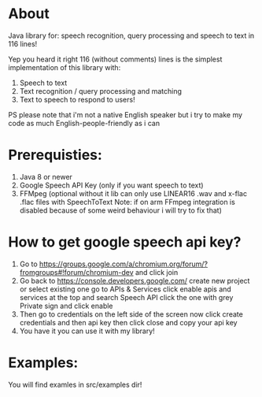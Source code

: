 # About
Java library for: speech recognition, query processing and speech to text in 116 lines!

Yep you heard it right 116 (without comments) lines is the simplest implementation of this library with:
1. Speech to text
2. Text recognition / query processing and matching
2. Text to speech to respond to users!

PS please note that i'm not a native English speaker but i try to make my code as much English-people-friendly as i can

# Prerequisties:
1. Java 8 or newer
2. Google Speech API Key (only if you want speech to text)
3. FFMpeg (optional without it lib can only use LINEAR16 .wav and x-flac .flac files with SpeechToText Note: if on arm FFmpeg integration is disabled because of some weird behaviour i will try to fix that)

# How to get google speech api key?
1. Go to https://groups.google.com/a/chromium.org/forum/?fromgroups#!forum/chromium-dev and click join
2. Go back to https://console.developers.google.com/ create new project or select existing one go to APIs & Services click enable apis and services at the top and search Speech API click the one with grey Private sign and click enable
3. Then go to credentials on the left side of the screen now click create credentials and then api key then click close and copy your api key
4. You have it you can use it with my library!

# Examples:
You will find examles in src/examples dir!
